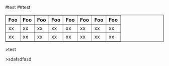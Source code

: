 #test
##test
<table border>
    <tr>
        <th>Foo</th>
        <th>Foo</th>
        <th>Foo</th>
        <th>Foo</th>
        <th>Foo</th>
        <th>Foo</th>
        <th>Foo</th>
        <th>Foo</th>
    </tr>
    <tr>
    	<td>xx</td>
    	<td>xx</td>
    	<td>xx</td>
    	<td>xx</td>
    	<td>xx</td>
    	<td>xx</td>
    	<td>xx</td>
    	<td>xx</td>
    </tr>
    <tr>
    	<td>xx</td>
    	<td>xx</td>
    	<td>xx</td>
    	<td>xx</td>
    	<td>xx</td>
    	<td>xx</td>
    	<td>xx</td>
    	<td>xx</td>
    </tr>
</table>
>test<p>
>sdafsdfasd
